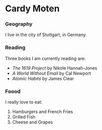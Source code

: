 # Cardy Moten

### Geography

I live in the city of Stuttgart, in Germany.

### Reading

Three books I am currently reading are:

- *The 1619 Project* by Nikole Hannah-Jones
- *A World Without Email* by Cal Newport
- *Atomic Habits* by James Clear

### Foood

I really love to eat:

1. Hamburgers and French Fries
2. Grilled Fish
3. Cheese and Grapes
